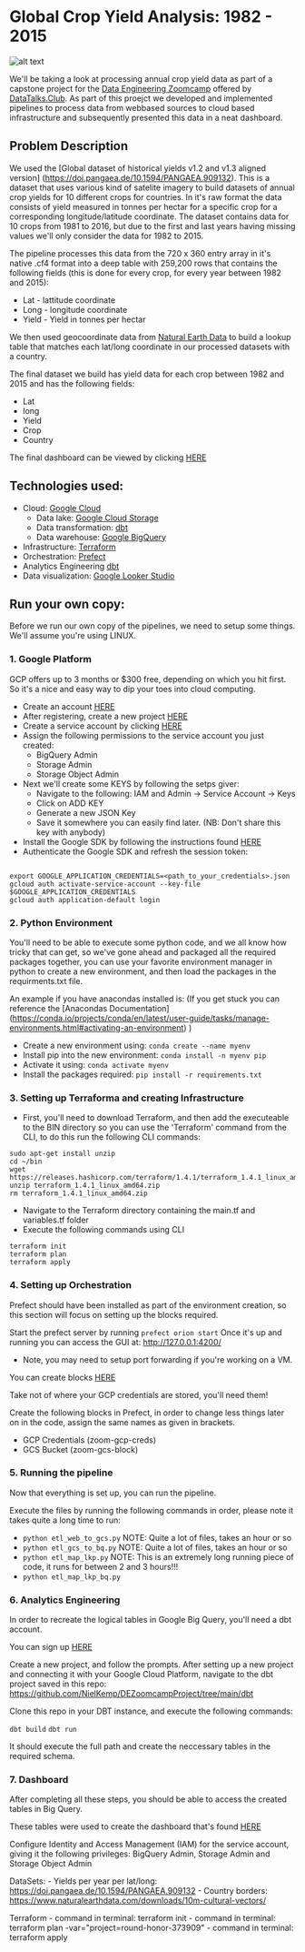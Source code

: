 # Global Crop Yield Analysis: 1982 - 2015
![alt text](https://www.europeanscientist.com/wp-content/uploads/thumbs/quantifying-photosynthesis-38qhspxd3wtfwicjr2el1c.jpg)

We'll be taking a look at processing annual crop yield data as part of a capstone project for the [Data Engineering Zoomcamp](https://github.com/DataTalksClub/data-engineering-zoomcamp) offered by [DataTalks.Club](https://datatalks.club/). As part of this proejct we developed and implemented pipelines to process data from webbased sources to cloud based infrastructure and subsequently presented this data in a neat dashboard.

## Problem Description

We used the [Global dataset of historical yields v1.2 and v1.3 aligned version] (https://doi.pangaea.de/10.1594/PANGAEA.909132). This is a dataset that uses various kind of satelite imagery to build datasets of annual crop yields for 10 different crops for countries. In it's raw format the data consists of yield measured in tonnes per hectar for a specific crop for a corresponding longitude/latitude coordinate. The dataset contains data for 10 crops from 1981 to 2016, but due to the first and last years having missing values we'll only consider the data for 1982 to 2015.

The pipeline processes this data from the 720 x 360 entry array in it's native .cf4 format into a deep table with 259,200 rows that contains the following fields (this is done for every crop, for every year between 1982 and 2015): 
* Lat - lattitude coordinate
* Long - longitude coordinate
* Yield - Yield in tonnes per hectar

We then used geocoordinate data from [Natural Earth Data](https://www.naturalearthdata.com/downloads/) to build a lookup table that matches each lat/long coordinate in our processed datasets with a country.

The final dataset we build has yield data for each crop between 1982 and 2015 and has the following fields:
* Lat
* long
* Yield
* Crop
* Country

The final dashboard can be viewed by clicking [HERE](https://lookerstudio.google.com/reporting/b1e71da9-cf1b-4bbd-adb4-71a560e2c2f7)

## Technologies used: 
* Cloud: [Google Cloud](https://cloud.google.com/)
    * Data lake: [Google Cloud Storage](https://cloud.google.com/storage)
    * Data transformation: [dbt](https://www.getdbt.com/)
    * Data warehouse: [Google BigQuery](https://cloud.google.com/bigquery)
* Infrastructure: [Terraform](https://www.terraform.io/)
* Orchestration: [Prefect](https://www.prefect.io/)
* Analytics Engineering [dbt](https://getdbt.com)
* Data visualization: [Google Looker Studio](https://lookerstudio.google.com/u/0/navigation/reporting)

## Run your own copy: 

Before we run our own copy of the pipelines, we need to setup some things. We'll assume you're using LINUX. 

### 1. Google Platform
GCP offers up to 3 months or $300 free, depending on which you hit first. So it's a nice and easy way to dip your toes into cloud computing.
* Create an account [HERE](https://cloud.google.com/free) 
* After registering, create a new project [HERE](https://console.cloud.google.com/cloud-resource-manager)
* Create a service account by clicking [HERE](https://console.cloud.google.com/iam-admin/serviceaccounts)
* Assign the following permissions to the service account you just created:
    * BigQuery Admin
    * Storage Admin
    * Storage Object Admin
* Next we'll create some KEYS by following the setps giver: 
    * Navigate to the following: IAM and Admin -> Service Account -> Keys
    * Click on ADD KEY
    * Generate a new JSON Key
    * Save it somewhere you can easily find later. (NB: Don't share this key with anybody)
* Install the Google SDK by following the instructions found [HERE](https://cloud.google.com/sdk/docs/install-sdk)
* Authenticate the Google SDK and refresh the session token:
~~~ 

export GOOGLE_APPLICATION_CREDENTIALS=<path_to_your_credentials>.json
gcloud auth activate-service-account --key-file $GOOGLE_APPLICATION_CREDENTIALS
gcloud auth application-default login

~~~


### 2. Python Environment

You'll need to be able to execute some python code, and we all know how tricky that can get, so we've gone ahead and packaged all the required packages together, you can use your favorite environment manager in python to create a new environment, and then load the packages in the requirments.txt file. 

An example if you have anacondas installed is: (If you get stuck you can reference the [Anacondas Documentation] (https://conda.io/projects/conda/en/latest/user-guide/tasks/manage-environments.html#activating-an-environment) )
* Create a new environment using: ``` conda create --name myenv ```
* Install pip into the new environment: ``` conda install -n myenv pip ```
* Activate it using: ``` conda activate myenv ```
* Install the packages required: ``` pip install -r requirements.txt ```

### 3. Setting up Terraforma and creating Infrastructure

* First, you'll need to download Terraform, and then add the executeable to the BIN directory so you can use the 'Terraform' command from the CLI, to do this run the following CLI commands:
~~~
sudo apt-get install unzip
cd ~/bin
wget https://releases.hashicorp.com/terraform/1.4.1/terraform_1.4.1_linux_amd64.zip
unzip terraform_1.4.1_linux_amd64.zip
rm terraform_1.4.1_linux_amd64.zip
~~~
* Navigate to the Terraform directory containing the main.tf and variables.tf folder
* Execute the following commands using CLI
~~~
terraform init
terraform plan
terraform apply
~~~

### 4. Setting up Orchestration

Prefect should have been installed as part of the environment creation, so this section will focus on setting up the blocks required. 

Start the prefect server by running ``` prefect orion start ```
Once it's up and running you can access the GUI at: http://127.0.0.1:4200/ 
* Note, you may need to setup port forwarding if you're working on a VM. 

You can create blocks [HERE](http://127.0.0.1:4200/blocks)

Take not of where your GCP credentials are stored, you'll need them!

Create the following blocks in Prefect, in order to change less things later on in the code, assign the same names as given in brackets. 
* GCP Credentials (zoom-gcp-creds)
* GCS Bucket (zoom-gcs-block)

### 5. Running the pipeline

Now that everything is set up, you can run the pipeline. 

Execute the files by running the following commands in order, please note it takes quite a long time to run:
* ``` python etl_web_to_gcs.py ```  NOTE: Quite a lot of files, takes an hour or so
* ``` python etl_gcs_to_bq.py ```   NOTE: Quite a lot of files, takes an hour or so
* ``` python etl_map_lkp.py ```     NOTE: This is an extremely long running piece of code, it runs for between 2 and 3 hours!!!
* ``` python etl_map_lkp_bq.py ```  

### 6. Analytics Engineering

In order to recreate the logical tables in Google Big Query, you'll need a dbt account. 

You can sign up [HERE](https:/www.getdbt.com) 

Create a new project, and follow the prompts. After setting up a new project and connecting it with your Google Cloud Platform, navigate to the dbt project saved in this repo: https://github.com/NielKemp/DEZoomcampProject/tree/main/dbt

Clone this repo in your DBT instance, and execute the following commands: 

``` dbt build ```
``` dbt run ```

It should execute the full path and create the neccessary tables in the required schema. 


### 7. Dashboard

After completing all these steps, you should be able to access the created tables in Big Query. 

These tables were used to create the dashboard that's found [HERE](https://lookerstudio.google.com/reporting/b1e71da9-cf1b-4bbd-adb4-71a560e2c2f7)







Configure Identity and Access Management (IAM) for the service account, giving it the following privileges: BigQuery Admin, Storage Admin and Storage Object Admin


DataSets: 
    - Yields per year per lat/long: https://doi.pangaea.de/10.1594/PANGAEA.909132
    - Country borders: https://www.naturalearthdata.com/downloads/10m-cultural-vectors/


Terraform
    - command in terminal: terraform init
    - command in terminal: terraform plan -var="project=round-honor-373909"
    - command in terminal: terraform apply